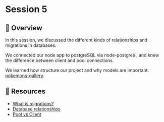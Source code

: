 # Session 5

## 📖 Overview

In this session, we discussed the different kinds of relationships and migrations in databases.

We connected our node app to postgreSQL via node-postgres , and knew the difference between client and pool connections.

We learned how structure our project and why models are important. [pokemons-gallery](./pokemon-gallery/).

## 🔗 Resources

- [What is migrations?](https://www.cloudbees.com/blog/database-migration)
- [Database relationships](https://database.guide/database-relationships-explained/)
- [Pool vs Client](https://stackoverflow.com/questions/52836486/database-pooling-when-to-use-it-and-when-not)
